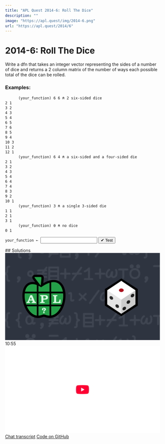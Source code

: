 ```yaml
---
title: "APL Quest 2014-6: Roll The Dice"
description: ""
image: "https://apl.quest/img/2014-6.png"
url: "https://apl.quest/2014/6"
---
```


# <span class=s>2014-</span>6: Roll The Dice

Write a dfn that takes an integer vector representing the sides of a number of dice and returns a 2 column
matrix of the number of ways each possible total of the dice can be rolled.

### Examples:

```APL
      (your_function) 6 6 ⍝ 2 six-sided dice
2 1
3 2
4 3
5 4
6 5
7 6
8 5
9 4
10 3
11 2
12 1
      (your_function) 6 4 ⍝ a six-sided and a four-sided die
2 1
3 2
4 3
5 4
6 4
7 4
8 3
9 2
10 1
      (your_function) 3 ⍝ a single 3-sided die
1 1
2 1
3 1
      (your_function) ⍬ ⍝ no dice
0 1
```
<div class="pdiv">
  <code onclick="p_Input.focus()">your_function ← </code><input id="p_Input" autocomplete="off" spellcheck="false" oninput="this.parentElement.querySelector`button`.disabled=false;localStorage.setItem(window.location.pathname,this.value)" onkeypress="subm(event)">
  <button onclick="alert$.next`Testing…`;submitSolution`p`" class="md-button md-button--primary">&#x2714; Test</button>
</div>
<p id="p_Output"></p>
## Solutions
<div onclick="play(this)" title="Video on YouTube" class="yt">
<img alt="Video Thumbnail" src="../../img/2014-6.png">
<time>10:55</time>
<img alt="YouTube" src="../../img/yt-big.png">
</div>
<a href="https://chat.stackexchange.com/transcript/52405?m=61177683#61177683" target="_blank" class="md-button md-button--primary">Chat transcript</a>
<a href="https://github.com/abrudz/apl_quest/blob/main/2014/6.apl" target="_blank" class="md-button md-button--primary right">Code on GitHub</a>

<script>
    testCases={"a":["5 5","6 6","5 1 1","2 2 2","3 3 3 3","1 1 1","?6 6 6 6"],"b":["5 5 5 5 5","(?5)⍴3","(?5)⍴?5","?5⍴5","?(2+?4)⍴5","1","10⍴1","3+?3","⍬","16⍴2"],"f":"{,∘≢⌸+⌿1+(,⍵)⊤¯1+⍳×/⍵}"}
    p_Input.value=localStorage.getItem(window.location.pathname)
    play=e=>e.outerHTML=`<iframe src="https://www.youtube.com/embed/HwEmjnPpMqY?list=PLYKQVqyrAEj9wDIUyLDGtDAFTKY38BUMN&autoplay=1" title="<span class=s>2014-</span>6: Roll The Dice (APL Quest 2014-6)" frameborder="0" allow="accelerometer; autoplay; clipboard-write; encrypted-media; gyroscope; picture-in-picture; web-share" referrerpolicy="strict-origin-when-cross-origin" allowfullscreen></iframe>`
</script>
